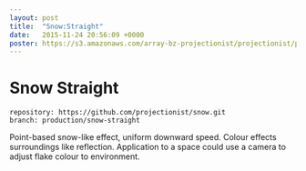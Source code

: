 ```yaml
---
layout: post
title:  "Snow:Straight"
date:   2015-11-24 20:56:09 +0000
poster: https://s3.amazonaws.com/array-bz-projectionist/projectionist/productions/snow-straight/poster.png
---
```


# Snow Straight

```
repository: https://github.com/projectionist/snow.git
branch: production/snow-straight
```

Point-based snow-like effect, uniform downward speed.
Colour effects surroundings like reflection.
Application to a space could use a camera to adjust flake colour to environment.
